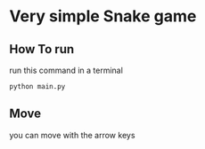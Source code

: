 # Very simple Snake game

## How To run

run this command in a terminal

```terminal
python main.py
```

## Move

you can move with the arrow keys
